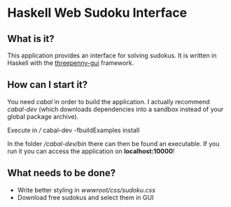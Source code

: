 # Haskell Web Sudoku Interface

## What is it?

This application provides an interface for solving sudokus. It is
written in Haskell with the
[threepenny-gui](https://github.com/HeinrichApfelmus/threepenny-gui)
framework.


## How can I start it?
You need *cabal* in order to build the application. I actually
recommend *cabal-dev* (which downloads dependencies into a sandbox
instead of your global package archive).

Execute in */*
    cabal-dev -fbuildExamples install
    
In the folder */cabal-dev/bin* there can then be found an executable.
If you run it you can access the application on **localhost:10000**!

## What needs to be done?

* Write better styling in *wwwroot/css/sudoku.css*
* Download free sudokus and select them in GUI
